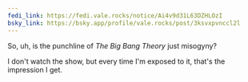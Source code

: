 ```yaml
---
fedi_link: https://fedi.vale.rocks/notice/Ai4v9d31L63DZHLOzI
bsky_link: https://bsky.app/profile/vale.rocks/post/3ksvxpvnccl2l
---
```


So, uh, is the punchline of _The Big Bang Theory_ just misogyny?

I don't watch the show, but every time I'm exposed to it, that's the impression I get.
